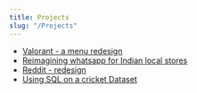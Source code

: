 ```yaml
---
title: Projects
slug: "/Projects"
---
```


- [Valorant - a menu redesign](https://yaagna.notion.site/Valorant-menu-redesign-67105fa6f632489a85b9d7f73e93d0f5?pvs=4)
- [Reimagining whatsapp for Indian local stores](https://yaagna.notion.site/Reimagining-whatsapp-for-India-s-local-stores-4d758da34bf442fda0f91c39fe4bb091?pvs=4)
- [Reddit - redesign](https://yaagna.notion.site/Reddit-redesign-47c38f08c658460792558a1bd549db79?pvs=4)
- [Using SQL on a cricket Dataset](https://yaagna.notion.site/Using-SQL-on-a-cricket-Dataset-62292d22f6dd4cd09fb2b959d98b33bc?pvs=4)